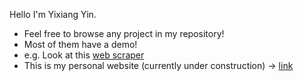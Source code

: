 Hello I'm Yixiang Yin. <br>
- Feel free to browse any project in my repository! 
- Most of them have a demo! 
- e.g. Look at this [web scraper](https://github.com/yixiangyin/bilibili-scraper)
- This is my personal website (currently under construction) -> [link](https://yixiangyin.github.io/)
<!---
yixiangyin/yixiangyin is a ✨ special ✨ repository because its `README.md` (this file) appears on your GitHub profile.
You can click the Preview link to take a look at your changes.
--->
